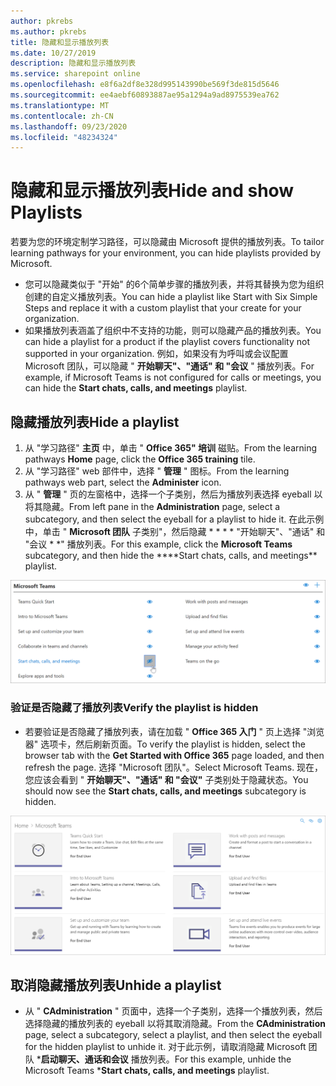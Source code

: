 ```yaml
---
author: pkrebs
ms.author: pkrebs
title: 隐藏和显示播放列表
ms.date: 10/27/2019
description: 隐藏和显示播放列表
ms.service: sharepoint online
ms.openlocfilehash: e8f6a2df8e328d995143990be569f3de815d5646
ms.sourcegitcommit: ee4aebf60893887ae95a1294a9ad8975539ea762
ms.translationtype: MT
ms.contentlocale: zh-CN
ms.lasthandoff: 09/23/2020
ms.locfileid: "48234324"
---
```

# <a name="hide-and-show-playlists"></a><span data-ttu-id="dca12-103">隐藏和显示播放列表</span><span class="sxs-lookup"><span data-stu-id="dca12-103">Hide and show Playlists</span></span>

<span data-ttu-id="dca12-104">若要为您的环境定制学习路径，可以隐藏由 Microsoft 提供的播放列表。</span><span class="sxs-lookup"><span data-stu-id="dca12-104">To tailor learning pathways for your environment, you can hide playlists provided by Microsoft.</span></span> 

- <span data-ttu-id="dca12-105">您可以隐藏类似于 "开始" 的6个简单步骤的播放列表，并将其替换为您为组织创建的自定义播放列表。</span><span class="sxs-lookup"><span data-stu-id="dca12-105">You can hide a playlist like Start with Six Simple Steps and replace it with a custom playlist that your create for your organization.</span></span>
- <span data-ttu-id="dca12-106">如果播放列表涵盖了组织中不支持的功能，则可以隐藏产品的播放列表。</span><span class="sxs-lookup"><span data-stu-id="dca12-106">You can hide a playlist for a product if the playlist covers functionality not supported in your organization.</span></span> <span data-ttu-id="dca12-107">例如，如果没有为呼叫或会议配置 Microsoft 团队，可以隐藏 " **开始聊天"、"通话" 和 "会议** " 播放列表。</span><span class="sxs-lookup"><span data-stu-id="dca12-107">For example, if Microsoft Teams is not configured for calls or meetings, you can hide the **Start chats, calls, and meetings** playlist.</span></span> 

## <a name="hide-a-playlist"></a><span data-ttu-id="dca12-108">隐藏播放列表</span><span class="sxs-lookup"><span data-stu-id="dca12-108">Hide a playlist</span></span>

1. <span data-ttu-id="dca12-109">从 "学习路径" **主页** 中，单击 " **Office 365" 培训** 磁贴。</span><span class="sxs-lookup"><span data-stu-id="dca12-109">From the learning pathways **Home** page, click the **Office 365 training** tile.</span></span>
2. <span data-ttu-id="dca12-110">从 "学习路径" web 部件中，选择 " **管理** " 图标。</span><span class="sxs-lookup"><span data-stu-id="dca12-110">From the learning pathways web part, select the **Administer** icon.</span></span> 
3. <span data-ttu-id="dca12-111">从 " **管理** " 页的左窗格中，选择一个子类别，然后为播放列表选择 eyeball 以将其隐藏。</span><span class="sxs-lookup"><span data-stu-id="dca12-111">From left pane in the **Administration** page, select a subcategory, and then select the eyeball for a playlist to hide it.</span></span> <span data-ttu-id="dca12-112">在此示例中，单击 " **Microsoft 团队** 子类别"，然后隐藏 \* \* \* \* "开始聊天"、"通话" 和 "会议 \* \*" 播放列表。</span><span class="sxs-lookup"><span data-stu-id="dca12-112">For this example, click the **Microsoft Teams** subcategory, and then hide the \*\*\*\*Start chats, calls, and meetings\*\* playlist.</span></span>  

![cg-hideplaylist.png](media/cg-hideplaylist.png)

### <a name="verify-the-playlist-is-hidden"></a><span data-ttu-id="dca12-114">验证是否隐藏了播放列表</span><span class="sxs-lookup"><span data-stu-id="dca12-114">Verify the playlist is hidden</span></span>
- <span data-ttu-id="dca12-115">若要验证是否隐藏了播放列表，请在加载 " **Office 365 入门** " 页上选择 "浏览器" 选项卡，然后刷新页面。</span><span class="sxs-lookup"><span data-stu-id="dca12-115">To verify the playlist is hidden, select the browser tab with the **Get Started with Office 365** page loaded, and then refresh the page.</span></span> <span data-ttu-id="dca12-116">选择 "Microsoft 团队"。</span><span class="sxs-lookup"><span data-stu-id="dca12-116">Select Microsoft Teams.</span></span> <span data-ttu-id="dca12-117">现在，您应该会看到 " **开始聊天"、"通话" 和 "会议"** 子类别处于隐藏状态。</span><span class="sxs-lookup"><span data-stu-id="dca12-117">You should now see the **Start chats, calls, and meetings** subcategory is hidden.</span></span> 

![cg-hideplaylistrefresh.png](media/cg-hideplaylistrefresh.png)

## <a name="unhide-a-playlist"></a><span data-ttu-id="dca12-119">取消隐藏播放列表</span><span class="sxs-lookup"><span data-stu-id="dca12-119">Unhide a playlist</span></span>

- <span data-ttu-id="dca12-120">从 " **CAdministration** " 页面中，选择一个子类别，选择一个播放列表，然后选择隐藏的播放列表的 eyeball 以将其取消隐藏。</span><span class="sxs-lookup"><span data-stu-id="dca12-120">From the **CAdministration** page, select a subcategory, select a playlist, and then select the eyeball for the hidden playlist to unhide it.</span></span> <span data-ttu-id="dca12-121">对于此示例，请取消隐藏 Microsoft 团队 \***启动聊天、通话和会议** 播放列表。</span><span class="sxs-lookup"><span data-stu-id="dca12-121">For this example, unhide the Microsoft Teams \***Start chats, calls, and meetings** playlist.</span></span>   

